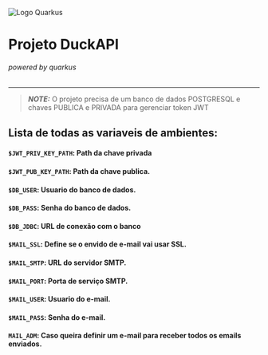 ![Logo Quarkus](https://quarkus.io/assets/images/quarkus_logo_horizontal_rgb_reverse.svg)
# Projeto DuckAPI 
###### powered by quarkus

---
> **_NOTE:_**  O projeto precisa de um banco de dados POSTGRESQL e chaves PUBLICA e PRIVADA para gerenciar token JWT

## Lista de todas as variaveis de ambientes:
#### `$JWT_PRIV_KEY_PATH`: Path da chave privada
#### `$JWT_PUB_KEY_PATH`: Path da chave publica.
#### `$DB_USER`: Usuario do banco de dados.
#### `$DB_PASS`: Senha do banco de dados.
#### `$DB_JDBC`: URL de conexão com o banco

#### `$MAIL_SSL`: Define se o envido de e-mail vai usar SSL.
#### `$MAIL_SMTP`: URL do servidor SMTP.
#### `$MAIL_PORT`: Porta de serviço SMTP.
#### `$MAIL_USER`: Usuario do e-mail.
#### `$MAIL_PASS`: Senha do e-mail.
#### `MAIL_ADM`: Caso queira definir um e-mail para receber todos os emails enviados.
